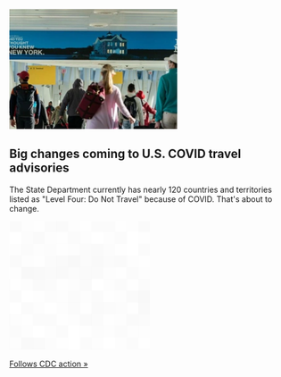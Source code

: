 
![Big changes coming to U.S. COVID travel advisories](./20220414235842.png)
## Big changes coming to U.S. COVID travel advisories

The State Department currently has nearly 120 countries and territories listed as "Level Four: Do Not Travel" because of COVID. That's about to change.

![pic](../square_bg.png)

[Follows CDC action »](https://www.yahoo.com/news/u-state-department-cut-back-140445662.html)
